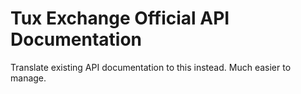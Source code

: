 # Tux Exchange Official API Documentation

Translate existing API documentation to this instead. Much easier to manage.
